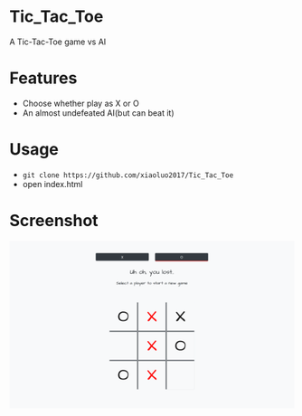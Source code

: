 # Tic_Tac_Toe
A Tic-Tac-Toe game vs AI

# Features
* Choose whether play as X or O
* An almost undefeated AI(but can beat it)

# Usage
* ```git clone https://github.com/xiaoluo2017/Tic_Tac_Toe```
* open index.html

# Screenshot
<img src="https://github.com/xiaoluo2017/Tic_Tac_Toe/blob/master/images/index.PNG">
